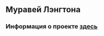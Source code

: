 ## __Муравей Лэнгтона__
### Информация о проекте [здесь](https://github.com/YegDevLikeBoss/Langtons-ant/wiki)

